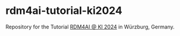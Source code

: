 # rdm4ai-tutorial-ki2024
Repository for the Tutorial [RDM4AI @ KI 2024](https://sites.google.com/view/rdm4ai-2024/) in Würzburg, Germany.

